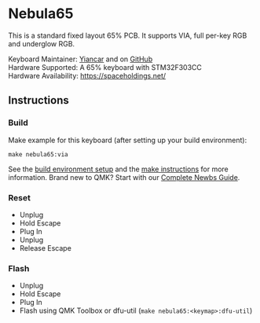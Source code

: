 Nebula65
=========

This is a standard fixed layout 65% PCB. It supports VIA, full per-key RGB and underglow RGB.

Keyboard Maintainer: [Yiancar](http://yiancar-designs.com/) and on [GitHub](https://github.com/yiancar)\
Hardware Supported: A 65% keyboard with STM32F303CC\
Hardware Availability: https://spaceholdings.net/

## Instructions

### Build

Make example for this keyboard (after setting up your build environment):

    make nebula65:via

See the [build environment setup](https://docs.qmk.fm/#/getting_started_build_tools) and the [make instructions](https://docs.qmk.fm/#/getting_started_make_guide) for more information. Brand new to QMK? Start with our [Complete Newbs Guide](https://docs.qmk.fm/#/newbs).

### Reset

- Unplug
- Hold Escape
- Plug In
- Unplug
- Release Escape

### Flash

- Unplug
- Hold Escape
- Plug In
- Flash using QMK Toolbox or dfu-util (`make nebula65:<keymap>:dfu-util`)

